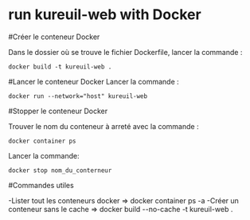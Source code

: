 # run kureuil-web with Docker

#Créer le conteneur Docker

Dans le dossier où se trouve le fichier Dockerfile, lancer la commande :
```
docker build -t kureuil-web .
```
#Lancer le conteneur Docker
Lancer la commande :
```
docker run --network="host" kureuil-web
```
#Stopper le conteneur Docker

Trouver le nom du conteneur à arreté avec la commande :
```
docker container ps
```

Lancer la commande:
```
docker stop nom_du_conterneur
```

#Commandes utiles

-Lister tout les conteneurs docker => 	docker container ps -a
-Créer un conteneur sans le cache =>	docker build --no-cache -t kureuil-web .





